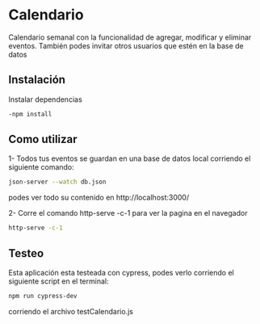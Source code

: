 # Calendario

Calendario semanal con la funcionalidad de agregar, modificar y eliminar eventos. También podes invitar otros usuarios que estén en la base de datos

## Instalación

Instalar dependencias

```bash
-npm install
```

## Como utilizar

1- Todos tus eventos se guardan en una base de datos local corriendo el siguiente comando:
```bash
json-server --watch db.json
```
podes ver todo su contenido en http://localhost:3000/

2- Corre el comando http-serve -c-1 para ver la pagina en el navegador

```bash
http-serve -c-1
```

## Testeo

Esta aplicación esta testeada con cypress, podes verlo corriendo el siguiente script en el terminal:

```bash
npm run cypress-dev
```
corriendo el archivo testCalendario.js
